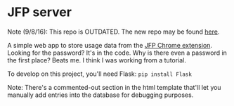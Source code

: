 JFP server
===========

Note (9/8/16): This repo is OUTDATED. The new repo may be found [here](https://github.com/CarletonDevX/jfpdata).

A simple web app to store usage data from the [JFP Chrome extension](https://github.com/CarletonDevX/web-print). Looking for the password? It's in the code. Why is there even a password in the first place? Beats me. I think I was working from a tutorial.

To develop on this project, you'll need Flask: 
`pip install Flask`

Note: There's a commented-out section in the html template that'll let you manually add entries into the database for debugging purposes.
